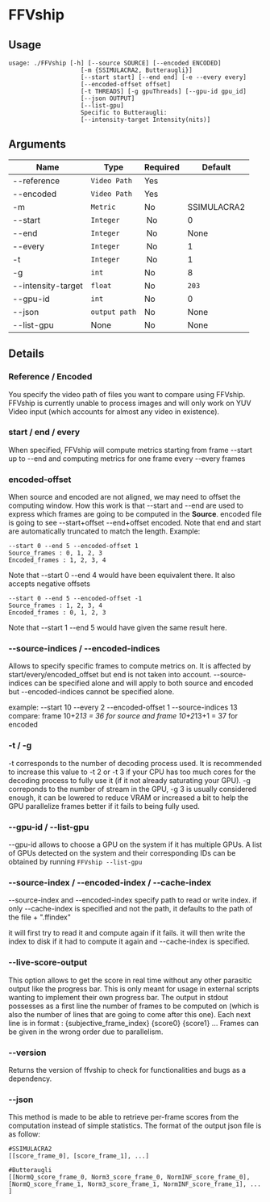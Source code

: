 # FFVship

## Usage

```
usage: ./FFVship [-h] [--source SOURCE] [--encoded ENCODED]
                    [-m {SSIMULACRA2, Butteraugli}]
                    [--start start] [--end end] [-e --every every]
                    [--encoded-offset offset]
                    [-t THREADS] [-g gpuThreads] [--gpu-id gpu_id]
                    [--json OUTPUT]
                    [--list-gpu]
                    Specific to Butteraugli: 
                    [--intensity-target Intensity(nits)]
```

## Arguments

Name | Type | Required | Default
--- | --- | --- | ---
--reference | `Video Path` | Yes
--encoded | `Video Path` | Yes
-m | `Metric` | No | SSIMULACRA2
--start | `Integer` | No | 0
--end | `Integer` | No | None
--every | `Integer` | No | 1
-t | `Integer` | No | 1
-g | `int` | No | 8
--intensity-target | `float` | No | `203`
--gpu-id | `int` | No | 0
--json | `output path` | No | None
--list-gpu | None | No | None

## Details

### Reference / Encoded

You specify the video path of files you want to compare using FFVship. FFVship is currently unable to process images and will only work on YUV Video input (which accounts for almost any video in existence).

### start / end / every

When specified, FFVship will compute metrics starting from frame --start up to --end and computing metrics for one frame every --every frames

### encoded-offset

When source and encoded are not aligned, we may need to offset the computing window. How this work is that --start and --end are used to express which frames are going to be computed in the **Source**. encoded file is going to see --start+offset --end+offset encoded. Note that end and start are automatically truncated to match the length. Example:

```
--start 0 --end 5 --encoded-offset 1
Source_frames : 0, 1, 2, 3
Encoded_frames : 1, 2, 3, 4
```

Note that --start 0 --end 4 would have been equivalent there. It also accepts negative offsets

```
--start 0 --end 5 --encoded-offset -1
Source_frames : 1, 2, 3, 4
Encoded_frames : 0, 1, 2, 3
```

Note that --start 1 --end 5 would have given the same result here.

### --source-indices / --encoded-indices

Allows to specify specific frames to compute metrics on. It is affected by start/every/encoded_offset but end is not taken into account. --source-indices can be specified alone and will apply to both source and encoded but --encoded-indices cannot be specified alone.

example: --start 10 --every 2 --encoded-offset 1 --source-indices 13
compare: frame 10+2*13 = 36 for source and frame 10+2*13+1 = 37 for encoded

### -t / -g

-t corresponds to the number of decoding process used. It is recommended to increase this value to -t 2 or -t 3 if your CPU has too much cores for the decoding process to fully use it (if it not already saturating your GPU). -g correponds to the number of stream in the GPU, -g 3 is usually considered enough, it can be lowered to reduce VRAM or increased a bit to help the GPU parallelize frames better if it fails to being fully used.

### --gpu-id / --list-gpu

--gpu-id allows to choose a GPU on the system if it has multiple GPUs. A list of GPUs detected on the system and their corresponding IDs can be obtained by running `FFVship --list-gpu`

### --source-index / --encoded-index / --cache-index

--source-index and --encoded-index specify path to read or write index.
if only --cache-index is specified and not the path, it defaults to the path of the file + ".ffindex"

it will first try to read it and compute again if it fails.
it will then write the index to disk if it had to compute it again and --cache-index is specified.

### --live-score-output

This option allows to get the score in real time without any other parasitic output like the progress bar.
This is only meant for usage in external scripts wanting to implement their own progress bar.
The output in stdout possesses as a first line the number of frames to be computed on (which is also the number of lines that are going to come after this one).
Each next line is in format : {subjective_frame_index} {score0} {score1} ...
Frames can be given in the wrong order due to parallelism.

### --version

Returns the version of ffvship to check for functionalities and bugs as a dependency.

### --json

This method is made to be able to retrieve per-frame scores from the computation instead of simple statistics. The format of the output json file is as follow:

```
#SSIMULACRA2
[[score_frame_0], [score_frame_1], ...]

#Butteraugli
[[NormQ_score_frame_0, Norm3_score_frame_0, NormINF_score_frame_0], [NormQ_score_frame_1, Norm3_score_frame_1, NormINF_score_frame_1], ... ]

```